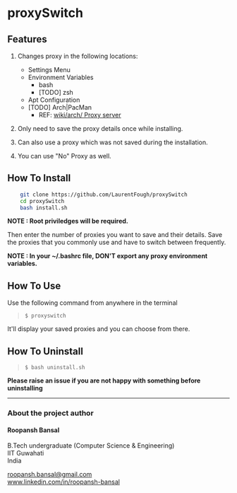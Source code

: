# proxySwitch


## Features
1) Changes proxy in the following locations:
		
	- Settings Menu
	- Environment Variables
		- bash
		- [TODO] zsh
	- Apt Configuration
	- [TODO] Arch|PacMan
		- REF: [wiki/arch/ Proxy server](https://wiki.archlinux.org/title/Proxy_server#HTTPS_MITM_proxies) 
	
2) Only need to save the proxy details once while installing.

3) Can also use a proxy which was not saved during the installation.

4) You can use "No" Proxy as well.

## How To Install
```sh
	git clone https://github.com/LaurentFough/proxySwitch
	cd proxySwitch
	bash install.sh
```

**NOTE : Root priviledges will be required.**

Then enter the number of proxies you want to save and their details.
Save the proxies that you commonly use and have to switch between frequently.

**NOTE : In your ~/.bashrc file, DON'T export any proxy environment variables.**

## How To Use

Use the following command from anywhere in the terminal
> `$ proxyswitch`

It'll display your saved proxies and you can choose from there.

## How To Uninstall
> `$ bash uninstall.sh`

**Please raise an issue if you are not happy with something before uninstalling**

____________________

### About the project author
#### Roopansh Bansal
B.Tech undergraduate (Computer Science & Engineering)  
IIT Guwahati  
India  

roopansh.bansal@gmail.com  
www.linkedin.com/in/roopansh-bansal
